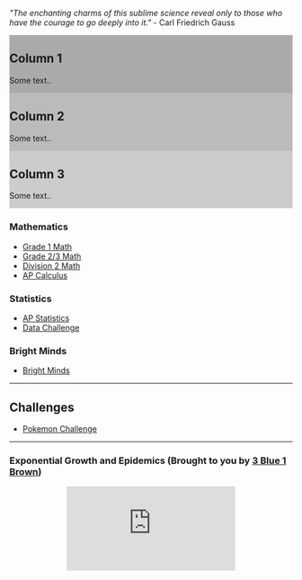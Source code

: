 *"The enchanting charms of this sublime science reveal only to those who have the courage to go deeply into it."* - Carl Friedrich Gauss 

<div class="row">
  <div class="column" style="background-color:#aaa;">
    <h2>Column 1</h2>
    <p>Some text..</p>
  </div>
  <div class="column" style="background-color:#bbb;">
    <h2>Column 2</h2>
    <p>Some text..</p>
  </div>
  <div class="column" style="background-color:#ccc;">
    <h2>Column 3</h2>
    <p>Some text..</p>
  </div>
</div>


### Mathematics 
* [Grade 1 Math](grade1.md)
* [Grade 2/3 Math](grade23.md)
* [Division 2 Math](div2.md)
* [AP Calculus](Calculus.md)

### Statistics
* [AP Statistics](APstatistics.md)
* [Data Challenge](datachallenge.md)

### Bright Minds
* [Bright Minds](Brightminds.md)

---


## Challenges

* <a href="https://MerrickMath.github.io/MerrickMath.github.io-PokemonChallenge/"> Pokemon Challenge</a> 

---

### Exponential Growth and Epidemics (Brought to you by <a href="https://www.youtube.com/channel/UCYO_jab_esuFRV4b17AJtAw"> 3 Blue 1 Brown</a>)
<p align="center"> 
  <iframe src="https://www.youtube.com/embed/Kas0tIxDvrg" frameborder="0" allow="accelerometer; autoplay; encrypted-media; gyroscope; picture-in-picture" allowfullscreen class="vid"></iframe> </p>



